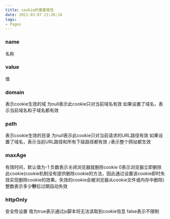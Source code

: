 ```yaml
---
title: cookie的重要属性
date: 2021-03-07 21:26:14
tags:
- Pages
---
```

### name

名称

### value

值

### domain

表示cookie生效的域
为null表示此cookie只对当前域名有效
如果设置了域名，表示当前域名和子域名都有效

### path

表示cookie生效的目录
为null表示此cookie只对当前请求的URL路径有效
如果设置了域名，表示当前URL路径和所有下级路径都有效
`/`表示整个网站都生效

### maxAge

有效时间，默认值为-1
负数表示关闭浏览器就删除cookie
0表示浏览器立即删除此cookie(cookie机制没有提供删除cookie的方法，因此通过设置该cookie即时失效实现删除cookie的效果。失效的cookie会被浏览器从cookie文件或内存中删除)
整数表示多少**秒**后过期自动失效

### httpOnly

安全性设置
值为true表示通过js脚本将无法读取到cookie信息
false表示不限制

